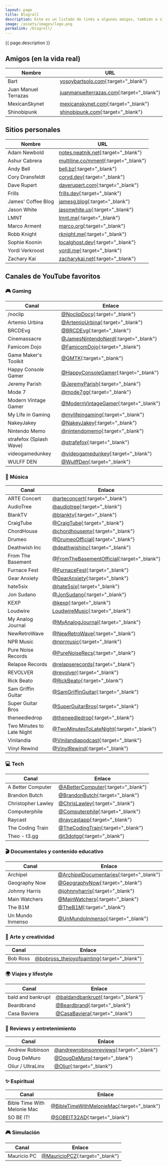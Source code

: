 ```yaml
---
layout: page
title: Blogroll
description: Este es un listado de links a algunos amigos, también a sitios personales que frecuento y mis canales favoritos de YouTube. Todo está ordenado alfabéticamente.
image: /assets/images/logo.png
permalink: /blogroll/
---
```


<p class="text-center">{{ page.description }}</p>

## Amigos (en la vida real)

| Nombre               | URL                                                                 |
|----------------------|----------------------------------------------------------------------|
| Bart                 | [yosoybartsolo.com](https://www.yosoybartsolo.com/){:target="_blank"} |
| Juan Manuel Terrazas | [juanmanuelterrazas.com](https://www.juanmterrazas.com/){:target="_blank"} |
| MexicanSkynet        | [mexicanskynet.com](https://mexicanskynet.com){:target="_blank"} |
| Shinobipunk          | [shinobipunk.com](https://shinobipunk.com/){:target="_blank"} |

## Sitios personales

| Nombre             | URL                                                                    |
|--------------------|-------------------------------------------------------------------------|
| Adam Newbold       | [notes.neatnik.net](https://notes.neatnik.net/){:target="_blank"} |
| Ashur Cabrera      | [multiline.co/mment](https://multiline.co/mment){:target="_blank"} |
| Andy Bell          | [bell.bz](https://bell.bz/){:target="_blank"}                 |
| Cory Dransfeldt    | [coryd.dev](https://www.coryd.dev/){:target="_blank"}         |
| Dave Rupert        | [daverupert.com](https://daverupert.com/){:target="_blank"}   |
| Frills             | [frills.dev](https://frills.dev/){:target="_blank"}           |
| James' Coffee Blog | [jamesg.blog](https://jamesg.blog/){:target="_blank"}         |
| Jason White        | [jasonwhite.us](https://jasonwhite.us/){:target="_blank"}     |
| LMNT               | [lmnt.me](https://lmnt.me/){:target="_blank"}                 |
| Marco Arment       | [marco.org](https://marco.org/){:target="_blank"}             |
| Robb Knight        | [rknight.me](https://rknight.me/){:target="_blank"}           |
| Sophie Koonin      | [localghost.dev](https://localghost.dev/){:target="_blank"}   |
| Yordi Verkroost    | [yordi.me](https://yordi.me/){:target="_blank"}               |
| Zachary Kai        | [zacharykai.net](https://zacharykai.net/){:target="_blank"}   |

## Canales de YouTube favoritos

### 🎮 Gaming

| Canal              | Enlace                                                                   |
|---------------------|----------------------------------------------------------------------|
| /noclip | [@NoclipDocs](https://www.youtube.com/@NoclipDocs){:target="_blank"} |
| Artemio Urbina | [@ArtemioUrbina](https://www.youtube.com/@ArtemioUrbina){:target="_blank"} |
| BRCDEvg | [@BRCDEvg](https://www.youtube.com/@BRCDEvg){:target="_blank"} |
| Cinemassacre | [@JamesNintendoNerd](https://www.youtube.com/@JamesNintendoNerd){:target="_blank"} |
| Famicom Dojo | [@FamicomDojo](https://www.youtube.com/@FamicomDojo){:target="_blank"} |
| Game Maker's Toolkit | [@GMTK](https://www.youtube.com/@GMTK){:target="_blank"} |
| Happy Console Gamer | [@HappyConsoleGamer](https://www.youtube.com/@HappyConsoleGamer){:target="_blank"} |
| Jeremy Parish | [@JeremyParish](https://www.youtube.com/@JeremyParish){:target="_blank"} |
| Mode 7 | [@mode7gg](https://www.youtube.com/@mode7gg){:target="_blank"} |
| Modern Vintage Gamer | [@ModernVintageGamer](https://www.youtube.com/@ModernVintageGamer){:target="_blank"} |
| My Life in Gaming | [@mylifeingaming](https://www.youtube.com/@mylifeingaming){:target="_blank"} |
| NakeyJakey | [@NakeyJakey](https://www.youtube.com/@NakeyJakey){:target="_blank"} |
| Nintendo Memo | [@nintendomemo](https://www.youtube.com/@nintendomemo){:target="_blank"} |
| strafefox (Splash Wave) | [@strafefox](https://www.youtube.com/@strafefox){:target="_blank"} |
| videogamedunkey | [@videogamedunkey](https://www.youtube.com/@videogamedunkey){:target="_blank"} |
| WULFF DEN | [@WulffDen](https://www.youtube.com/@WulffDen){:target="_blank"} |

### 🎵 Música

| Canal              | Enlace                                                                   |
|---------------------|----------------------------------------------------------------------|
| ARTE Concert | [@arteconcert](https://www.youtube.com/@arteconcert){:target="_blank"} |
| AudioTree | [@audiotree](https://www.youtube.com/@audiotree){:target="_blank"} |
| BlankTV | [@blanktv](https://www.youtube.com/@blanktv){:target="_blank"} |
| CraigTube | [@CraigTube](https://www.youtube.com/@CraigTube){:target="_blank"} |
| ChordHouse | [@chordhousemx](https://www.youtube.com/@chordhousemx){:target="_blank"} |
| Drumeo | [@DrumeoOfficial](https://www.youtube.com/@DrumeoOfficial){:target="_blank"} |
| Deathwish Inc | [@deathwishinc](https://www.youtube.com/@deathwishinc){:target="_blank"} |
| From The Basement | [@FromTheBasementOfficial](https://www.youtube.com/@FromTheBasementOfficial){:target="_blank"} |
| Furnace Fest | [@FurnaceFest](https://www.youtube.com/@FurnaceFest){:target="_blank"} |
| Gear Anxiety | [@GearAnxiety](https://www.youtube.com/@gearanxiety){:target="_blank"} |
| hate5six | [@hate5six](https://www.youtube.com/@hate5six){:target="_blank"} |
| Jon Sudano | [@JonSudano](https://www.youtube.com/@JonSudano){:target="_blank"} |
| KEXP | [@kexp](https://www.youtube.com/@kexp){:target="_blank"} |
| Loudwire | [LoudwireMusic](https://www.youtube.com/LoudwireMusic){:target="_blank"} |
| My Analog Journal | [@MyAnalogJournal](https://www.youtube.com/@MyAnalogJournal){:target="_blank"} |
| NewRetroWave | [@NewRetroWave](https://www.youtube.com/@NewRetroWave){:target="_blank"} |
| NPR Music | [@nprmusic](https://www.youtube.com/@nprmusic){:target="_blank"} |
| Pure Noise Records | [@PureNoiseRecs](https://www.youtube.com/@PureNoiseRecs){:target="_blank"} |
| Relapse Records | [@relapserecords](https://www.youtube.com/@relapserecords){:target="_blank"} |
| REVOLVER | [@revolver](https://www.youtube.com/@revolver){:target="_blank"} |
| Rick Beato | [@RickBeato](https://www.youtube.com/@RickBeato){:target="_blank"} |
| Sam Griffin Guitar | [@SamGriffinGuitar](https://www.youtube.com/@SamGriffinGuitar){:target="_blank"} |
| Super Guitar Bros | [@SuperGuitarBros](https://www.youtube.com/@SuperGuitarBros){:target="_blank"} |
| theneedledrop | [@theneedledrop](https://www.youtube.com/@theneedledrop){:target="_blank"} |
| Two Minutes to Late Night | [@TwoMinutesToLateNight](https://www.youtube.com/c/TwoMinutesToLateNight){:target="_blank"} |
| Vinilandia | [@Vinilandiapodcast](https://www.youtube.com/@Vinilandiapodcast){:target="_blank"} |
| Vinyl Rewind | [@VinylRewind](https://www.youtube.com/@VinylRewind){:target="_blank"} |

### 💻 Tech

| Canal              | Enlace                                                                   |
|---------------------|----------------------------------------------------------------------|
| A Better Computer | [@ABetterComputer](https://www.youtube.com/@ABetterComputer){:target="_blank"} |
| Brandon Butch | [@BrandonButch](https://www.youtube.com/@BrandonButch){:target="_blank"} |
| Christopher Lawley | [@ChrisLawley](https://www.youtube.com/@ChrisLawley){:target="_blank"} |
| Computerphile | [@Computerphile](https://www.youtube.com/@Computerphile){:target="_blank"} |
| Raycast | [@raycastapp](https://www.youtube.com/@raycastapp){:target="_blank"} |
| The Coding Train | [@TheCodingTrain](https://www.youtube.com/@TheCodingTrain){:target="_blank"} |
| Theo - t3.gg | [@t3dotgg](https://www.youtube.com/@t3dotgg){:target="_blank"} |

### 🎬 Documentales y contenido educativo

| Canal              | Enlace                                                                   |
|---------------------|----------------------------------------------------------------------|
| Archipel | [@ArchipelDocumentaries](https://www.youtube.com/@ArchipelDocumentaries){:target="_blank"} |
| Geography Now | [@GeographyNow](https://www.youtube.com/@GeographyNow){:target="_blank"} |
| Johnny Harris | [@johnnyharris](https://www.youtube.com/@johnnyharris){:target="_blank"} |
| Main Watchers | [@MainWatchers](https://www.youtube.com/@MainWatchers){:target="_blank"} |
| The B1M | [@TheB1M](https://www.youtube.com/@TheB1M){:target="_blank"} |
| Un Mundo Inmenso | [@UnMundoInmenso](https://www.youtube.com/@UnMundoInmenso){:target="_blank"} |

### 🎨 Arte y creatividad

| Canal              | Enlace                                                                   |
|---------------------|----------------------------------------------------------------------|
| Bob Ross | [@bobross_thejoyofpainting](https://www.youtube.com/@bobross_thejoyofpainting){:target="_blank"} |

### 🌍 Viajes y lifestyle

| Canal              | Enlace                                                                   |
|---------------------|----------------------------------------------------------------------|
| bald and bankrupt | [@baldandbankrupt](https://www.youtube.com/@baldandbankrupt){:target="_blank"} |
| Beardbrand | [@Beardbrand](https://www.youtube.com/@Beardbrand){:target="_blank"} |
| Casa Baviera | [@CasaBaviera](https://www.youtube.com/@CasaBaviera){:target="_blank"} |

### 📝 Reviews y entretenimiento

| Canal              | Enlace                                                                   |
|---------------------|----------------------------------------------------------------------|
| Andrew Robinson | [@andrewrobinsonreviews](https://www.youtube.com/@andrewrobinsonreviews){:target="_blank"} |
| Doug DeMuro | [@DougDeMuro](https://www.youtube.com/@DougDeMuro){:target="_blank"} |
| Oliur / UltraLinx | [@Oliur](https://www.youtube.com/@Oliur){:target="_blank"} |

### ✨ Espiritual

| Canal              | Enlace                                                                   |
|---------------------|----------------------------------------------------------------------|
| Bible Time With Melonie Mac | [@BibleTimeWithMelonieMac](https://www.youtube.com/@BibleTimeWithMelonieMac){:target="_blank"} |
| SO BE IT! | [@SOBEIT32AD](https://www.youtube.com/@SOBEIT32AD){:target="_blank"} |

### 🎮 Simulación

| Canal              | Enlace                                                                   |
|---------------------|----------------------------------------------------------------------|
| Mauricio PC | [@MauricioPCZ](https://www.youtube.com/@MauricioPCZ){:target="_blank"} |
